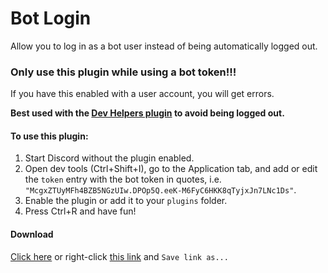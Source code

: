 # Bot Login
Allow you to log in as a bot user instead of being automatically logged out.

### Only use this plugin while using a bot token!!!
If you have this enabled with a user account, you will get errors.

**Best used with the [Dev Helpers plugin](/dev_helpers.md) to avoid being logged out.**

#### To use this plugin:
1. Start Discord without the plugin enabled.
2. Open dev tools (Ctrl+Shift+I), go to the Application tab, and add or edit the `token` entry with the bot token in quotes, i.e. `"McgxZTUyMFh4BZB5NGzUIw.DPOp5Q.eeK-M6FyC6HKK8qTyjxJn7LNc1Ds"`.
3. Enable the plugin or add it to your `plugins` folder.
4. Press Ctrl+R and have fun!

#### Download
<a href="/raw/master/bot_login.js" target="_blank" download>Click here</a> or right-click [this link](/raw/master/bot_login.js) and `Save link as...`
